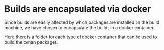 # Builds are encapsulated via docker
Since builds are easily affected by which packages are installed on the build machine, we have chosen to encapsulate
the builds in a docker container.

Here there is a folder for each type of docker container that can be used to build the conan packages.